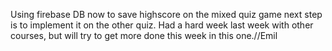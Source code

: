 Using firebase DB now to save highscore on the mixed quiz game next step is to implement it on the other quiz. Had a hard week last week with other courses, but will try to get more done this week in this one.//Emil